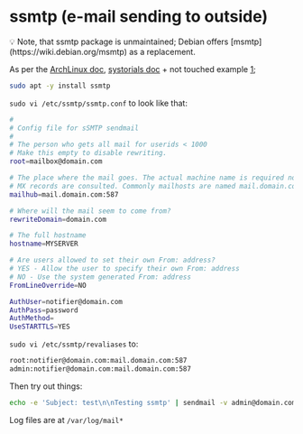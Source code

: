# ssmtp (e-mail sending to outside)

<aside>
💡 Note, that ssmtp package is unmaintained; Debian offers [msmtp](https://wiki.debian.org/msmtp) as a replacement.

</aside>

As per the [ArchLinux doc](https://wiki.archlinux.org/index.php?title=SSMTP), [systorials doc](https://www.systutorials.com/docs/linux/man/5-ssmtp.conf/) + not touched example [1](https://support.cloud.engineyard.com/hc/en-us/articles/205407478-Set-Up-SSMTP-for-Mail-Relay-to-AuthSMTP);  

```bash
sudo apt -y install ssmtp
```

`sudo vi /etc/ssmtp/ssmtp.conf` to look like that:

```bash
#
# Config file for sSMTP sendmail
#
# The person who gets all mail for userids < 1000
# Make this empty to disable rewriting.
root=mailbox@domain.com

# The place where the mail goes. The actual machine name is required no 
# MX records are consulted. Commonly mailhosts are named mail.domain.com
mailhub=mail.domain.com:587

# Where will the mail seem to come from?
rewriteDomain=domain.com

# The full hostname
hostname=MYSERVER

# Are users allowed to set their own From: address?
# YES - Allow the user to specify their own From: address
# NO - Use the system generated From: address
FromLineOverride=NO

AuthUser=notifier@domain.com
AuthPass=password
AuthMethod=
UseSTARTTLS=YES
```

`sudo vi /etc/ssmtp/revaliases` to:

```bash
root:notifier@domain.com:mail.domain.com:587
admin:notifier@domain.com:mail.domain.com:587
```

Then try out things:

```bash
echo -e 'Subject: test\n\nTesting ssmtp' | sendmail -v admin@domain.com
```

Log files are at `/var/log/mail*`